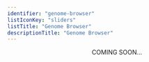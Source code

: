 ```yaml
---
identifier: "genome-browser"
listIconKey: "sliders"
listTitle: "Genome Browser"
descriptionTitle: "Genome Browser"
---
```

<div style="display: flex; justify-content: center; align-items: center">
  COMING SOON...
</div>
